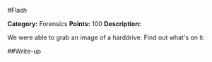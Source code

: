 #Flash

**Category:** Forensics 
**Points:** 100 
**Description:** 

We were able to grab an image of a harddrive. Find out what's on it.

##Write-up

